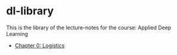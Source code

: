 # dl-library
This is the library of the lecture-notes for the course: Applied Deep Learning

* [Chapter 0: Logistics](https://github.com/bereyhi-courses/dl-library/blob/main/LectureNotes_AplDL/Preface.pdf)
